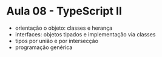 # Aula 08 - TypeScript II

* orientação o objeto: classes e herança
* interfaces: objetos tipados e implementação via classes
* tipos por união e por intersecção
* programação genérica

